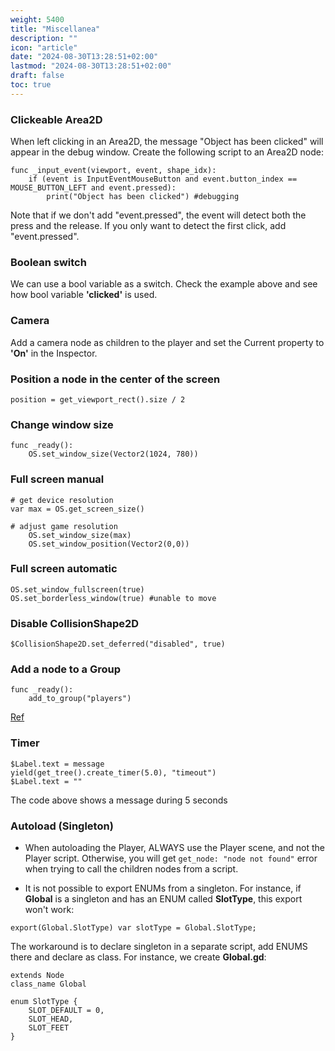 ```yaml
---
weight: 5400
title: "Miscellanea"
description: ""
icon: "article"
date: "2024-08-30T13:28:51+02:00"
lastmod: "2024-08-30T13:28:51+02:00"
draft: false
toc: true
---
```


### Clickeable Area2D

When left clicking in an Area2D, the message "Object has been clicked" will appear in the debug window. Create the following script to an Area2D node:

```gdscript
func _input_event(viewport, event, shape_idx):
	if (event is InputEventMouseButton and event.button_index == MOUSE_BUTTON_LEFT and event.pressed):
		print("Object has been clicked") #debugging
```
Note that if we don't add "event.pressed", the event will detect both the press and the release. If you only want to detect the first click, add "event.pressed".

### Boolean switch
We can use a bool variable as a switch. Check the example above and see how bool variable **'clicked'** is used.


### Camera
Add a camera node as children to the player and set the Current property to **'On'** in the Inspector.

### Position a node in the center of the screen

```gdscript
position = get_viewport_rect().size / 2
```

### Change window size

```gdscript
func _ready(): 
    OS.set_window_size(Vector2(1024, 780))
```

### Full screen manual

```gdscript
# get device resolution
var max = OS.get_screen_size()

# adjust game resolution
    OS.set_window_size(max)
    OS.set_window_position(Vector2(0,0))
```

### Full screen automatic

```gdscript
OS.set_window_fullscreen(true)
OS.set_borderless_window(true) #unable to move
```

### Disable CollisionShape2D

```gdscript
$CollisionShape2D.set_deferred("disabled", true)
```

### Add a node to a Group

```
func _ready():
    add_to_group("players")
```

[Ref](http://docs.godotengine.org/en/latest/getting_started/step_by_step/scripting_continued.html#groups)

### Timer

```gdscript
$Label.text = message
yield(get_tree().create_timer(5.0), "timeout")
$Label.text = ""
```
The code above shows a message during 5 seconds

### Autoload (Singleton)

- When autoloading the Player, ALWAYS use the Player scene, and not the Player script. Otherwise, you will get `get_node: "node not found"` error when trying to call the children nodes from a script.

- It is not possible to export ENUMs from a singleton. For instance, if **Global** is a singleton and has an ENUM called **SlotType**, this export won't work:

```gdscript
export(Global.SlotType) var slotType = Global.SlotType;
```

The workaround is to declare singleton in a separate script, add ENUMS there and declare as class. For instance, we create **Global.gd**:

```gdscript
extends Node
class_name Global

enum SlotType {
	SLOT_DEFAULT = 0,
	SLOT_HEAD,
	SLOT_FEET
}
```
